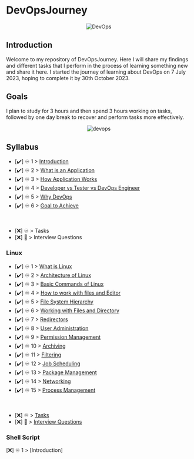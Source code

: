 # DevOpsJourney
<p align="center">
  <img src="https://github.com/MeatBag69/DevOpsJourney/assets/55755926/1f06ce65-afb0-47d3-96b2-798bcc53fc35" alt="DevOps">
</p>

## Introduction

Welcome to my repository of DevOpsJourney. Here I will share my findings and different tasks that I perform in the process of learning something new and share it here. I started the journey of learning about DevOps on 7 July 2023, hoping to complete it by 30th October 2023.

## Goals

I plan to study for 3 hours and then spend 3 hours working on tasks, followed by one day break to recover and perform tasks more effectively.

<p align="center">
  <img src="https://media1.giphy.com/media/v1.Y2lkPTc5MGI3NjExOWw4YmVpOGlkNTd0OW1tdDlxM3owajJlaGsxNHZoaGx1YW5yMzIzNyZlcD12MV9pbnRlcm5hbF9naWZfYnlfaWQmY3Q9Zw/3og0ICG4WxdKSRzE3K/giphy.gif" alt="devops">
</p>


## Syllabus
- [✔️] ♾️ 1 > [Introduction](Introduction/Intro.md)
- [✔️] ♾️ 2 > [What is an Application](Introduction/Application.md)
- [✔️] ♾️ 3 > [How Application Works](Introduction/App%20Works.md)
- [✔️] ♾️ 4 > [Developer vs Tester vs DevOps Engineer](Introduction/dev_vs_tester_vs_devops.md)
- [✔️] ♾️ 5 > [Why DevOps](Introduction/why.md)
- [✔️] ♾️ 6 > [Goal to Achieve](Introduction/goal_to_achieve.md)
<br>

- [❌] ♾️ > Tasks
- [❌] 💯 > Interview Questions
  

### Linux
- [✔️] ♾️ 1 > [What is Linux](Linux/What.md)
- [✔️] ♾️ 2 > [Architecture of Linux](Linux/Architecture.md)
- [✔️] ♾️ 3 > [Basic Commands of Linux](Linux/Basic_Commands.md)
- [✔️] ♾️ 4 > [How to work with files and Editor](Linux/work_with_file_and_Editor.md)
- [✔️] ♾️ 5 > [File System Hierarchy](Linux/File_System_Hierarchy.md)
- [✔️] ♾️ 6 > [Working with Files and Directory](Linux/Working_with_File_and_Directory.md)
- [✔️] ♾️ 7 > [Redirectors](Linux/Redirectors.md)
- [✔️] ♾️ 8 > [User Administration](Linux/Administrations.md)
- [✔️] ♾️ 9 > [Permission Management](Linux/Permission_Management.md)
- [✔️] ♾️ 10 > [Archiving](Linux/Archiving.md)
- [✔️] ♾️ 11 > [Filtering](Linux/Filtering.md)
- [✔️] ♾️ 12 > [Job Scheduling](Linux/Job_Scheduling.md)
- [✔️] ♾️ 13 > [Package Management](Linux/Package_Management.md)
- [✔️] ♾️ 14 > [Networking](Linux/Networking.md)
- [✔️] ♾️ 15 > [Process Management](Linux/Process_Management.md)
<br>

- [❌] ♾️ > [Tasks](Linux/Tasks/Readme.md)
- [❌] 💯 > [Interview Questions](Linux/Interview_Questions/Readme.md)


### Shell Script
[❌] ♾️ 1 > [Introduction]


